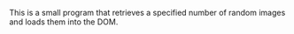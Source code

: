 This is a small program that retrieves a specified number of random images and loads them into the DOM.